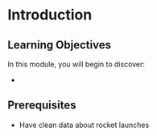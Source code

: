 # Introduction



## Learning Objectives

In this module, you will begin to discover: 

- 

## Prerequisites

- Have clean data about rocket launches